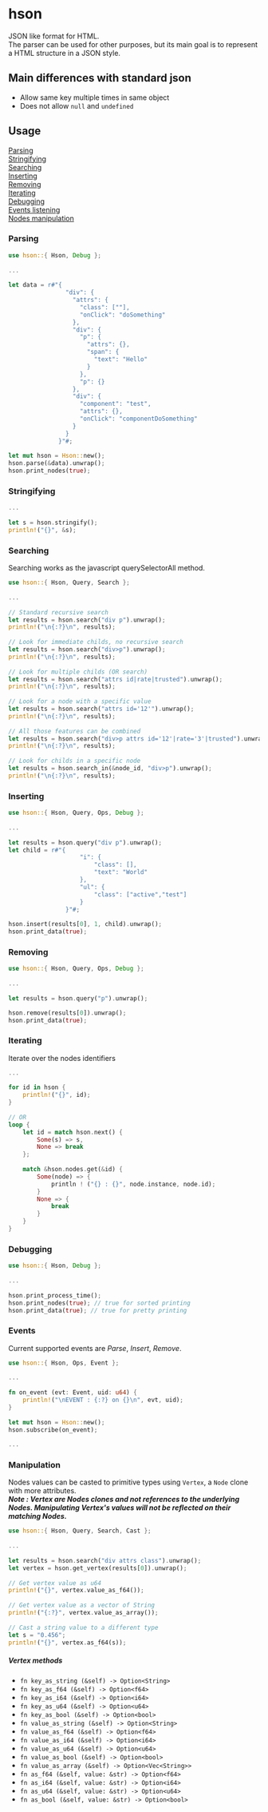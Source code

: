 # hson
JSON like format for HTML.  
The parser can be used for other purposes, but its main goal is to represent a HTML structure in a JSON style.

## Main differences with standard json
* Allow same key multiple times in same object
* Does not allow `null` and `undefined`

## Usage
   [Parsing](#Parsing)  
   [Stringifying](#Stringifying)   
   [Searching](#Searching)  
   [Inserting](#Inserting)  
   [Removing](#Removing)  
   [Iterating](#Iterating)  
   [Debugging](#Debugging)  
   [Events listening](#Events)  
   [Nodes manipulation](#Manipulation)
   
### Parsing
```rust
use hson::{ Hson, Debug };
  
...
  
let data = r#"{
                "div": {
                  "attrs": {
                    "class": [""],
                    "onClick": "doSomething"
                  },
                  "div": {
                    "p": {
                      "attrs": {},
                      "span": {
                        "text": "Hello"
                      }
                    },
                    "p": {}
                  },
                  "div": {
                    "component": "test",
                    "attrs": {},
                    "onClick": "componentDoSomething"
                  }
                }
              }"#;
              
let mut hson = Hson::new();
hson.parse(&data).unwrap();
hson.print_nodes(true);
```

### Stringifying
```rust
...
  
let s = hson.stringify();
println!("{}", &s);
```

### Searching
Searching works as the javascript querySelectorAll method.  
```rust
use hson::{ Hson, Query, Search };
  
...
  
// Standard recursive search
let results = hson.search("div p").unwrap();
println!("\n{:?}\n", results);
  
// Look for immediate childs, no recursive search
let results = hson.search("div>p").unwrap();
println!("\n{:?}\n", results);
  
// Look for multiple childs (OR search)
let results = hson.search("attrs id|rate|trusted").unwrap();
println!("\n{:?}\n", results);
  
// Look for a node with a specific value
let results = hson.search("attrs id='12'").unwrap();
println!("\n{:?}\n", results);
  
// All those features can be combined
let results = hson.search("div>p attrs id='12'|rate='3'|trusted").unwrap();
println!("\n{:?}\n", results);
  
// Look for childs in a specific node
let results = hson.search_in(&node_id, "div>p").unwrap();
println!("\n{:?}\n", results);
```

### Inserting
```rust
use hson::{ Hson, Query, Ops, Debug };
  
...
  
let results = hson.query("div p").unwrap();
let child = r#"{
                    "i": {
                        "class": [],
                        "text": "World"
                    },
                    "ul": {
                        "class": ["active","test"]
                    }
                }"#;
  
hson.insert(results[0], 1, child).unwrap();
hson.print_data(true);
```

### Removing
```rust
use hson::{ Hson, Query, Ops, Debug };
  
...
  
let results = hson.query("p").unwrap();

hson.remove(results[0]).unwrap();
hson.print_data(true);
```

### Iterating
Iterate over the nodes identifiers
```rust
...
  
for id in hson {
    println!("{}", id);
}
  
// OR
loop {
    let id = match hson.next() {
        Some(s) => s,
        None => break
    };
  
    match &hson.nodes.get(&id) {
        Some(node) => {
            println ! ("{} : {}", node.instance, node.id);
        }
        None => {
            break
        }
    }
}
```

### Debugging
```rust
use hson::{ Hson, Debug };
  
...
  
hson.print_process_time();
hson.print_nodes(true); // true for sorted printing
hson.print_data(true); // true for pretty printing
```

### Events
Current supported events are _Parse_, _Insert_, _Remove_.
```rust
use hson::{ Hson, Ops, Event };
  
...
  
fn on_event (evt: Event, uid: u64) {
    println!("\nEVENT : {:?} on {}\n", evt, uid);
}
  
let mut hson = Hson::new();
hson.subscribe(on_event);
  
...
```

### Manipulation
Nodes values can be casted to primitive types using `Vertex`, a `Node` clone with more attributes.  
_**Note : Vertex are Nodes clones and not references to the underlying Nodes. Manipulating Vertex's values will not be reflected on their matching Nodes.**_
```rust
use hson::{ Hson, Query, Search, Cast };
  
...
  
let results = hson.search("div attrs class").unwrap();
let vertex = hson.get_vertex(results[0]).unwrap();
  
// Get vertex value as u64
println!("{}", vertex.value_as_f64());
  
// Get vertex value as a vector of String
println!("{:?}", vertex.value_as_array());
  
// Cast a string value to a different type
let s = "0.456";
println!("{}", vertex.as_f64(s));
```

##### Vertex methods
* `fn key_as_string (&self) -> Option<String>`
* `fn key_as_f64 (&self) -> Option<f64>`
* `fn key_as_i64 (&self) -> Option<i64>`
* `fn key_as_u64 (&self) -> Option<u64>`
* `fn key_as_bool (&self) -> Option<bool>`
* `fn value_as_string (&self) -> Option<String>`
* `fn value_as_f64 (&self) -> Option<f64>`
* `fn value_as_i64 (&self) -> Option<i64>`
* `fn value_as_u64 (&self) -> Option<u64>`
* `fn value_as_bool (&self) -> Option<bool>`
* `fn value_as_array (&self) -> Option<Vec<String>>`
* `fn as_f64 (&self, value: &str) -> Option<f64>`
* `fn as_i64 (&self, value: &str) -> Option<i64>`
* `fn as_u64 (&self, value: &str) -> Option<u64>`
* `fn as_bool (&self, value: &str) -> Option<bool>`
  
